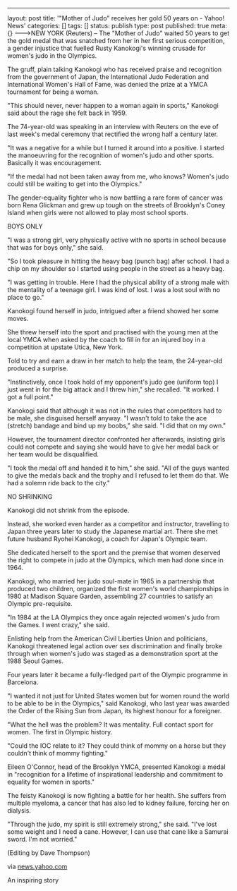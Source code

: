 ---
layout: post
title: '"Mother of Judo" receives her gold 50 years on - Yahoo! News'
categories: []
tags: []
status: publish
type: post
published: true
meta: {}
--->NEW YORK (Reuters) – 
The "Mother of Judo" waited 50 years to get the gold medal that was snatched from her in her first serious competition, a gender injustice that fuelled Rusty Kanokogi's winning crusade for women's judo in the 
Olympics.
                
The gruff, plain talking Kanokogi who has received praise and recognition from the government of 
Japan, the 
International Judo Federation and International Women's Hall of Fame, was denied the prize at a YMCA tournament for 
being a woman.
                
"This should never, never happen to a woman again in sports," Kanokogi said about the rage she felt back in 1959.
                
The 74-year-old was speaking in an interview with Reuters on the eve of last week's medal ceremony that rectified the wrong half a century later.
                
"It was a negative for a while but I turned it around into a positive. I started the manoeuvring for the recognition of women's judo and other sports. Basically it was encouragement.
                
"If the medal had not been taken away from me, who knows? Women's judo could still be waiting to get into the Olympics."
                
The gender-equality fighter who is now battling a rare form of cancer was born Rena Glickman and grew up tough on the streets of Brooklyn's 
Coney Island when girls were not allowed to play most school sports.
                
BOYS ONLY
                
"I was a strong girl, very physically active with no sports in school because that was for boys only," she said.
                
"So I took pleasure in hitting the heavy bag (punch bag) after school. I had a chip on my shoulder so I started using people in the street as a heavy bag.
                
"I was getting in trouble. Here I had the physical ability of a strong male with the mentality of a teenage girl. I was kind of lost. I was a lost soul with no place to go."
                
Kanokogi found herself in judo, intrigued after a friend showed her some moves.
                
She threw herself into the sport and practised with the young men at the local YMCA when asked by the coach to fill in for an injured boy in a competition at upstate 
Utica, New York.
                
Told to try and earn a draw in her match to help the team, the 24-year-old produced a surprise.
                
"Instinctively, once I took hold of my opponent's judo gee (uniform top) I just went in for the big attack and I threw him," she recalled. "It worked. I got a full point."
                
Kanokogi said that although it was not in the rules that competitors had to be male, she disguised herself anyway. "I wasn't told to take the ace (stretch) bandage and bind up my boobs," she said. "I did that on my own."
                
However, the tournament director confronted her afterwards, insisting girls could not compete and saying she would have to give her medal back or her team would be disqualified.
                
"I took the medal off and handed it to him," she said. "All of the guys wanted to give the medals back and the trophy and I refused to let them do that. We had a solemn ride back to the city."

NO SHRINKING

Kanokogi did not shrink from the episode.

Instead, she worked even harder as a competitor and instructor, travelling to 
Japan three years later to study the 
Japanese martial art. There she met future husband Ryohei Kanokogi, a coach for Japan's Olympic team.

She dedicated herself to the sport and the premise that women deserved the right to compete in judo at the 
Olympics, which men had done since in 1964.

Kanokogi, who married her judo soul-mate in 1965 in a partnership that produced two children, organized the first women's world championships in 1980 at 
Madison Square Garden, assembling 27 countries to satisfy an Olympic pre-requisite.

"In 1984 at the LA Olympics they once again rejected women's judo from the Games. I went crazy," she said.

Enlisting help from the 
American Civil Liberties Union and politicians, Kanokogi threatened legal action over sex discrimination and finally broke through when women's judo was staged as a 
demonstration sport at the 1988 Seoul Games.

Four years later it became a fully-fledged part of the Olympic programme in Barcelona.

"I wanted it not just for 
United States women but for women round the world to be able to be in the Olympics," said Kanokogi, who last year was awarded the 
Order of the Rising Sun from Japan, its highest honour for a foreigner.

"What the hell was the problem? It was mentality. 
Full contact sport for women. The first in Olympic history.

"Could the IOC relate to it? They could think of mommy on a horse but they couldn't think of mommy fighting."

Eileen O'Connor, head of the Brooklyn YMCA, presented Kanokogi a medal in "recognition for a lifetime of inspirational leadership and commitment to equality for women in sports."

The feisty Kanokogi is now fighting a battle for her health. She suffers from 
multiple myeloma, a cancer that has also led to kidney failure, forcing her on dialysis.

"Through the judo, my spirit is still extremely strong," she said. "I've lost some weight and I need a cane. However, I can use that cane like a Samurai sword. I'm not worried."

(Editing by Dave Thompson)



via 
[news.yahoo.com](http://news.yahoo.com/s/nm/20090827/od_uk_nm/oukoe_uk_judo_kanokogi)
    
An inspiring story
